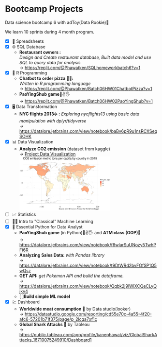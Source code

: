 # Bootcamp Projects

Data science bootcamp 6 with adToy(Data Rookie)🐤

We learn 10 sprints during 4 month program.

- [x] 📄 Spreadsheets
- [x] 🌐 SQL Database 
   - **Restaurant owners :** </br> *Design and Create restaurant database, Built data model and use SQL to query data for analysis* </br>
   -> https://replit.com/@Phawatken/SQLhomeworkbatch6?v=1
- [x] 📘 R Programming
   - **Chatbot to order pizza 🤖🍕:** </br> *Written in R programming language* </br>
   -> https://replit.com/@Phawatken/Batch06HW01ChatbotPizza?v=1
   - **PaoYingShub game**👊✌🖐</br>
   -> https://replit.com/@Phawatken/Batch06HW02PaoYingShub?v=1
- [x] 🖥️ Data Transformation
   - **NYC flights 2013✈️ :** *Exploring nycflights13 using basic data manipulation with dplyr/tidyverse* </br>
   -> https://datalore.jetbrains.com/view/notebook/baBv6pR9u1nsRCXSeqSOHK
- [x] 📊 Data Visualization
   - **Analyze CO2 emission** (dataset from kaggle) </br>
   -> [Project Data Visualization](./DataVisualization_CO2.pdf) </br>
       [<img src ="./CO2_emission.jpg" width="300"/>](./DataVisualization_CO2.pdf)
- [ ] 📈 Statistics
- [ ] 👨‍💻 Intro to "Classical" Machine Learning
- [x] 🐍 Essential Python for Data Analyst
   - **PaoYingShub game** (in Python)👊✌🖐 and **ATM class (OOP)🏧**</br>
   -> https://datalore.jetbrains.com/view/notebook/f8wlarSuUNozy5TwhPFi6R
   - **Analyzing Sales Data:** *with Pandas library* </br>
   -> https://datalore.jetbrains.com/view/notebook/t9DtWRd2bvFOfSP1Q5wQsz
   - **GET API:** *get Pokemon API and bulid the dataframe.* </br>
   -> https://datalore.jetbrains.com/view/notebook/Qqbk2j9lWlXCQeCLyQjky4
   - [ ]**Build simple ML model**
- [x] 💹 Dashboard
   - **Worldwide meat consumption 🥩** by Data studio(looker)</br>
   -> https://datastudio.google.com/reporting/cd55e70c-4a55-4f20-afc6-57201b71f375/page/p_2lcqa7xf1c
   - **Global Shark Attacks 🦈** by Tableau </br>
   -> https://public.tableau.com/app/profile/kanephawat/viz/GlobalSharkAttacks_16710075249910/Dashboard1
